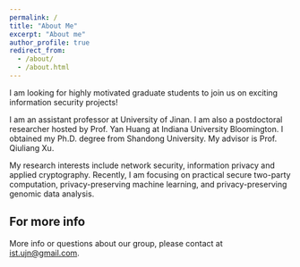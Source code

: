 ```yaml
---
permalink: /
title: "About Me"
excerpt: "About me"
author_profile: true
redirect_from: 
  - /about/
  - /about.html
---
```

I am looking for highly motivated graduate students to join us on exciting information security projects!

I am an assistant professor at University of Jinan. I am also a postdoctoral researcher hosted by Prof. Yan Huang at Indiana University Bloomington. I obtained my Ph.D. degree from Shandong University. My advisor is Prof. Qiuliang Xu.

My research interests include network security, information privacy and applied cryptography. Recently, I am focusing on practical secure two-party computation, privacy-preserving machine learning, and privacy-preserving genomic data analysis.

For more info
------
More info or questions about our group, please contact at ist.ujn@gmail.com.
